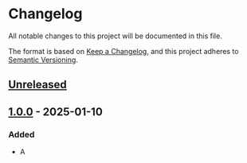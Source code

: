 # Changelog

All notable changes to this project will be documented in this file.

The format is based on [Keep a Changelog](https://keepachangelog.com/en/1.0.0/),
and this project adheres to [Semantic Versioning](https://semver.org/spec/v2.0.0.html).

## [Unreleased]

## [1.0.0] - 2025-01-10

### Added

- A

[Unreleased]: https://github.com/chtsai0105/git_practice/compare/v1.0.0...HEAD

[1.0.0]: https://github.com/chtsai0105/git_practice/releases/tag/v1.0.0
